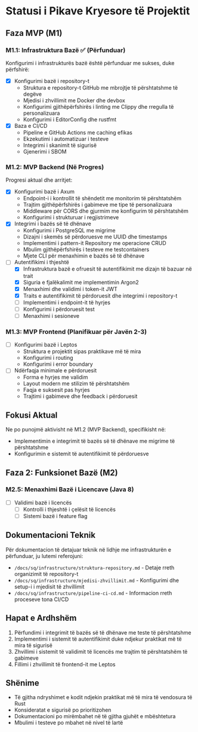# Statusi i Pikave Kryesore të Projektit

## Faza MVP (M1)

### M1.1: Infrastruktura Bazë ✅ (Përfunduar)

Konfigurimi i infrastrukturës bazë është përfunduar me sukses, duke përfshirë:

- [x] Konfigurimi bazë i repository-t
  - Struktura e repository-t GitHub me mbrojtje të përshtatshme të degëve
  - Mjedisi i zhvillimit me Docker dhe devbox
  - Konfigurimi gjithëpërfshirës i linting me Clippy dhe rregulla të personalizuara
  - Konfigurimi i EditorConfig dhe rustfmt
- [x] Baza e CI/CD
  - Pipeline e GitHub Actions me caching efikas
  - Ekzekutimi i automatizuar i testeve
  - Integrimi i skanimit të sigurisë
  - Gjenerimi i SBOM

### M1.2: MVP Backend (Në Progres)

Progresi aktual dhe arritjet:

- [x] Konfigurimi bazë i Axum
  - Endpoint-i i kontrollit të shëndetit me monitorim të përshtatshëm
  - Trajtim gjithëpërfshirës i gabimeve me tipe të personalizuara
  - Middleware për CORS dhe gjurmim me konfigurim të përshtatshëm
  - Konfigurimi i strukturuar i regjistrimeve
- [x] Integrimi i bazës së të dhënave
  - Konfigurimi i PostgreSQL me migrime
  - Dizajni i skemës së përdoruesve me UUID dhe timestamps
  - Implementimi i pattern-it Repository me operacione CRUD
  - Mbulim gjithëpërfshirës i testeve me testcontainers
  - Mjete CLI për menaxhimin e bazës së të dhënave
- [ ] Autentifikimi i thjeshtë
  - [x] Infrastruktura bazë e ofruesit të autentifikimit me dizajn të bazuar në trait
  - [x] Siguria e fjalëkalimit me implementimin Argon2
  - [x] Menaxhimi dhe validimi i token-it JWT
  - [x] Traits e autentifikimit të përdoruesit dhe integrimi i repository-t
  - [ ] Implementimi i endpoint-it të hyrjes
  - [ ] Konfigurimi i përdoruesit test
  - [ ] Menaxhimi i sesioneve

### M1.3: MVP Frontend (Planifikuar për Javën 2-3)

- [ ] Konfigurimi bazë i Leptos
  - Struktura e projektit sipas praktikave më të mira
  - Konfigurimi i routing
  - Konfigurimi i error boundary
- [ ] Ndërfaqja minimale e përdoruesit
  - Forma e hyrjes me validim
  - Layout modern me stilizim të përshtatshëm
  - Faqja e suksesit pas hyrjes
  - Trajtimi i gabimeve dhe feedback i përdoruesit

## Fokusi Aktual

Ne po punojmë aktivisht në M1.2 (MVP Backend), specifikisht në:

- Implementimin e integrimit të bazës së të dhënave me migrime të përshtatshme
- Konfigurimin e sistemit të autentifikimit të përdoruesve

## Faza 2: Funksionet Bazë (M2)

### M2.5: Menaxhimi Bazë i Licencave (Java 8)

- [ ] Validimi bazë i licencës
  - [ ] Kontrolli i thjeshtë i çelësit të licencës
  - [ ] Sistemi bazë i feature flag

## Dokumentacioni Teknik

Për dokumentacion të detajuar teknik në lidhje me infrastrukturën e përfunduar, ju lutemi referojuni:

- `/docs/sq/infrastructure/struktura-repository.md` - Detaje rreth organizimit të repository-t
- `/docs/sq/infrastructure/mjedisi-zhvillimit.md` - Konfigurimi dhe setup-i i mjedisit të zhvillimit
- `/docs/sq/infrastructure/pipeline-ci-cd.md` - Informacion rreth proceseve tona CI/CD

## Hapat e Ardhshëm

1. Përfundimi i integrimit të bazës së të dhënave me teste të përshtatshme
2. Implementimi i sistemit të autentifikimit duke ndjekur praktikat më të mira të sigurisë
3. Zhvillimi i sistemit të validimit të licencës me trajtim të përshtatshëm të gabimeve
4. Fillimi i zhvillimit të frontend-it me Leptos

## Shënime

- Të gjitha ndryshimet e kodit ndjekin praktikat më të mira të vendosura të Rust
- Konsideratat e sigurisë po prioritizohen
- Dokumentacioni po mirëmbahet në të gjitha gjuhët e mbështetura
- Mbulimi i testeve po mbahet në nivel të lartë
